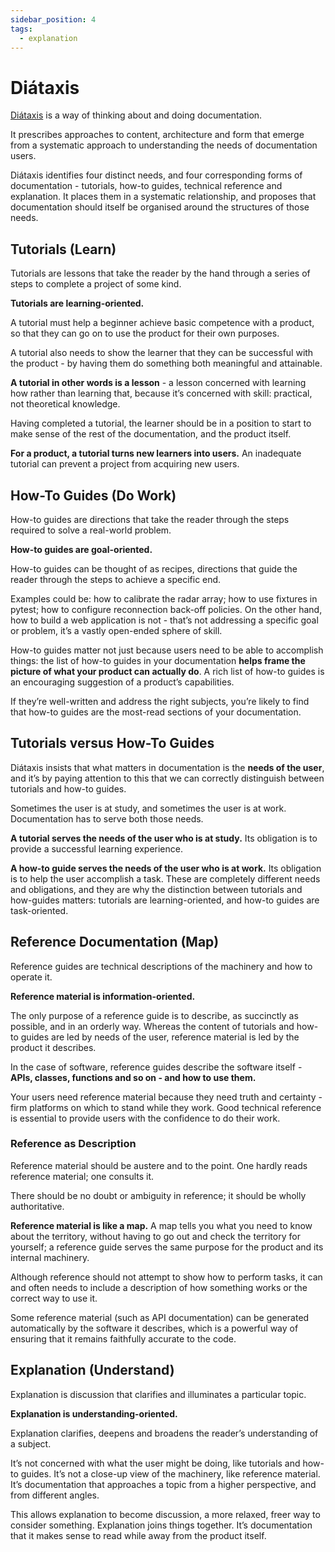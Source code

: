```yaml
---
sidebar_position: 4
tags:
  - explanation
---
```


# Diátaxis

[Diátaxis](https://diataxis.fr/) is a way of thinking about and doing documentation.

It prescribes approaches to content, architecture and form that emerge from a systematic approach to understanding the needs of documentation users.

Diátaxis identifies four distinct needs, and four corresponding forms of documentation - tutorials, how-to guides, technical reference and explanation. It places them in a systematic relationship, and proposes that documentation should itself be organised around the structures of those needs.

## Tutorials (Learn)

Tutorials are lessons that take the reader by the hand through a series of steps to complete a project of some kind.

**Tutorials are learning-oriented.**

A tutorial must help a beginner achieve basic competence with a product, so that they can go on to use the product for their own purposes.

A tutorial also needs to show the learner that they can be successful with the product - by having them do something both meaningful and attainable.

**A tutorial in other words is a lesson** - a lesson concerned with learning how rather than learning that, because it’s concerned with skill: practical, not theoretical knowledge.

Having completed a tutorial, the learner should be in a position to start to make sense of the rest of the documentation, and the product itself.

**For a product, a tutorial turns new learners into users.** An inadequate tutorial can prevent a project from acquiring new users.

## How-To Guides (Do Work)

How-to guides are directions that take the reader through the steps required to solve a real-world problem.

**How-to guides are goal-oriented.**

How-to guides can be thought of as recipes, directions that guide the reader through the steps to achieve a specific end.

Examples could be: how to calibrate the radar array; how to use fixtures in pytest; how to configure reconnection back-off policies. On the other hand, how to build a web application is not - that’s not addressing a specific goal or problem, it’s a vastly open-ended sphere of skill.

How-to guides matter not just because users need to be able to accomplish things: the list of how-to guides in your documentation **helps frame the picture of what your product can actually do**. A rich list of how-to guides is an encouraging suggestion of a product’s capabilities.

If they’re well-written and address the right subjects, you’re likely to find that how-to guides are the most-read sections of your documentation.

## Tutorials versus How-To Guides

Diátaxis insists that what matters in documentation is the **needs of the user**, and it’s by paying attention to this that we can correctly distinguish between tutorials and how-to guides.

Sometimes the user is at study, and sometimes the user is at work. Documentation has to serve both those needs.

**A tutorial serves the needs of the user who is at study.** Its obligation is to provide a successful learning experience.

**A how-to guide serves the needs of the user who is at work.** Its obligation is to help the user accomplish a task. These are completely different needs and obligations, and they are why the distinction between tutorials and how-guides matters: tutorials are learning-oriented, and how-to guides are task-oriented.

## Reference Documentation (Map)

Reference guides are technical descriptions of the machinery and how to operate it.

**Reference material is information-oriented.**

The only purpose of a reference guide is to describe, as succinctly as possible, and in an orderly way. Whereas the content of tutorials and how-to guides are led by needs of the user, reference material is led by the product it describes.

In the case of software, reference guides describe the software itself - **APIs, classes, functions and so on - and how to use them.**

Your users need reference material because they need truth and certainty - firm platforms on which to stand while they work. Good technical reference is essential to provide users with the confidence to do their work.

### Reference as Description

Reference material should be austere and to the point. One hardly reads reference material; one consults it.

There should be no doubt or ambiguity in reference; it should be wholly authoritative.

**Reference material is like a map.** A map tells you what you need to know about the territory, without having to go out and check the territory for yourself; a reference guide serves the same purpose for the product and its internal machinery.

Although reference should not attempt to show how to perform tasks, it can and often needs to include a description of how something works or the correct way to use it.

Some reference material (such as API documentation) can be generated automatically by the software it describes, which is a powerful way of ensuring that it remains faithfully accurate to the code.

## Explanation (Understand)

Explanation is discussion that clarifies and illuminates a particular topic.

**Explanation is understanding-oriented.**

Explanation clarifies, deepens and broadens the reader’s understanding of a subject.

It’s not concerned with what the user might be doing, like tutorials and how-to guides. It’s not a close-up view of the machinery, like reference material. It’s documentation that approaches a topic from a higher perspective, and from different angles.

This allows explanation to become discussion, a more relaxed, freer way to consider something. Explanation joins things together. It’s documentation that it makes sense to read while away from the product itself.
